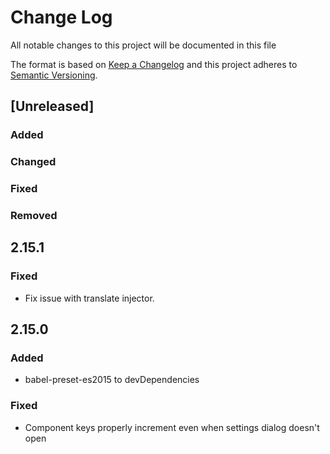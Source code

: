 # Change Log 
All notable changes to this project will be documented in this file

The format is based on [Keep a Changelog](http://keepachangelog.com/)
and this project adheres to [Semantic Versioning](http://semver.org/).

## [Unreleased]
### Added

### Changed

### Fixed

### Removed

## 2.15.1
### Fixed
 - Fix issue with translate injector.
 
## 2.15.0
### Added
 - babel-preset-es2015 to devDependencies
 
### Fixed
 - Component keys properly increment even when settings dialog doesn't open
